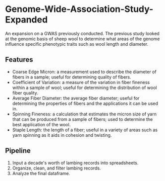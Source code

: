 # Genome-Wide-Association-Study-Expanded
An expansion on a GWAS previously conducted. The previous study looked at the genomic basis of sheep wool to determine what areas of the genome influence specific phenotypic traits such as wool length and diameter.

## Features
* Coarse Edge Micron: a measurement used to describe the diameter of fibers in a sample; useful for determining quality of fibers.
* Coefficient of Variation: a measure of the variation in fiber fineness within a sample of wool; useful for determining the distribution of wool fiber quality.
* Average Fiber Diameter: the average fiber diameter; useful for determining the properties of fibers and the applications it can be used in.
* Spinning Fineness: a calculation that estimates the micron size of yarn that can be produced from a sample of fibers; used to determine the best application of the wool.
* Staple Length: the length of a fiber; useful in a variety of areas such as yarn spinning as it aids in cohesion and twisting.

## Pipeline
1. Input a decade's worth of lambing records into spreadsheets.
2. Organize, clean, and filter lambing records.
3. Analyze the final dataframe.
